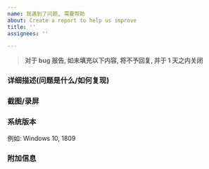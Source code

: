 ```yaml
---
name: 我遇到了问题, 需要帮助
about: Create a report to help us improve
title: ''
assignees: ''

---
```


> **对于 bug 报告, 如未填充以下内容, 将不予回复, 并于 1 天之内关闭**

### 详细描述(问题是什么/如何复现)

### 截图/录屏

### 系统版本
 例如: Windows 10, 1809

### 附加信息

